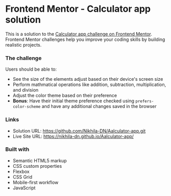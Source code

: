 # Frontend Mentor - Calculator app solution

This is a solution to the [Calculator app challenge on Frontend Mentor](https://www.frontendmentor.io/challenges/calculator-app-9lteq5N29). Frontend Mentor challenges help you improve your coding skills by building realistic projects. 

### The challenge

Users should be able to:

- See the size of the elements adjust based on their device's screen size
- Perform mathmatical operations like addition, subtraction, multiplication, and division
- Adjust the color theme based on their preference
- **Bonus**: Have their initial theme preference checked using `prefers-color-scheme` and have any additional changes saved in the browser


### Links

- Solution URL: https://github.com/Nikhila-DN/Aalculator-app.git
- Live Site URL: https://nikhila-dn.github.io/Aalculator-app/


### Built with

- Semantic HTML5 markup
- CSS custom properties
- Flexbox
- CSS Grid
- Mobile-first workflow
- JavaScript
